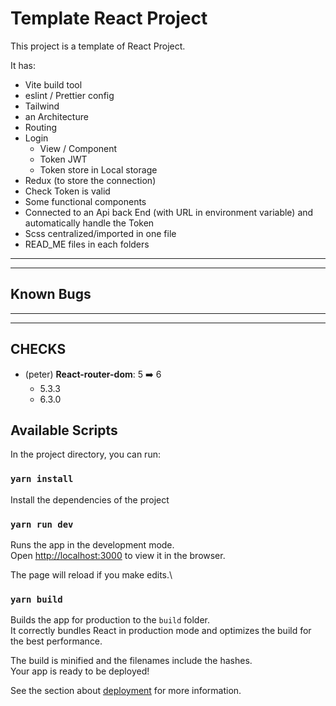 # Template React Project

This project is a template of React Project.

It has:

- Vite build tool
- eslint / Prettier config
- Tailwind
- an Architecture
- Routing
- Login
  - View / Component
  - Token JWT
  - Token store in Local storage
- Redux (to store the connection)
- Check Token is valid
- Some functional components
- Connected to an Api back End (with URL in environment variable) and automatically handle the Token
- Scss centralized/imported in one file
- READ_ME files in each folders


---
---

## Known Bugs


---
---

## CHECKS

- (peter) **React-router-dom**: 5 ➡️ 6
  - 5.3.3
  - 6.3.0



## Available Scripts

In the project directory, you can run:

### `yarn install`

Install the dependencies of the project

### `yarn run dev`

Runs the app in the development mode.\
Open [http://localhost:3000](http://localhost:3000) to view it in the browser.

The page will reload if you make edits.\

### `yarn build`

Builds the app for production to the `build` folder.\
It correctly bundles React in production mode and optimizes the build for the best performance.

The build is minified and the filenames include the hashes.\
Your app is ready to be deployed!

See the section about [deployment](https://facebook.github.io/create-react-app/docs/deployment) for more information.

